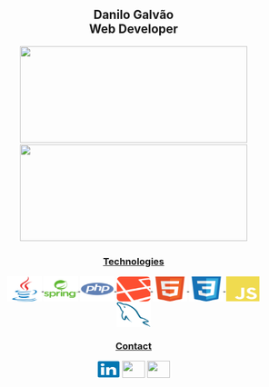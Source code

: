 <h2 align="center">Danilo Galvão<br>Web Developer</h2>

<div style="display: inline_block;" align="center">
  <a href="https://github.com/daaangt">
  <img width="400em" height="170em" src="https://github-readme-stats.vercel.app/api?username=daaangt&show_icons=true&theme=buefy&include_all_commits=true&count_private=true"/>
  <img width="400em" height="170em" src="https://github-readme-stats.vercel.app/api/top-langs/?username=daaangt&hide=javascript,shell&langs_count=7&theme=buefy&layout=compact"/>
</div>

    
<h3 align="center">Technologies</h3>
<div style="display: inline_block;" align="center">
  <img align="center" height="45" width="60" src="https://raw.githubusercontent.com/devicons/devicon/master/icons/java/java-original.svg">
  <img align="center" height="45" width="60" src="https://raw.githubusercontent.com/devicons/devicon/master/icons/spring/spring-original-wordmark.svg">
  <img align="center" height="45" width="60" src="https://raw.githubusercontent.com/devicons/devicon/master/icons/php/php-plain.svg">
  <img align="center" height="45" width="60" src="https://raw.githubusercontent.com/devicons/devicon/master/icons/laravel/laravel-plain.svg">
  <img align="center" height="45" width="60" src="https://raw.githubusercontent.com/devicons/devicon/master/icons/html5/html5-original.svg">  
  <img align="center" height="45" width="60" src="https://raw.githubusercontent.com/devicons/devicon/master/icons/css3/css3-original.svg">
  <img align="center" height="45" width="60" src="https://raw.githubusercontent.com/devicons/devicon/master/icons/javascript/javascript-plain.svg">
  <img align="center" height="45" width="60" src="https://raw.githubusercontent.com/devicons/devicon/master/icons/mysql/mysql-plain.svg">
</div>
  
<h3 align="center">Contact</h3>
<div style="display: inline_block;" align="center">
  <a href="https://www.linkedin.com/in/danilogalvao/"><img align="center" height="30" width="40" src="https://raw.githubusercontent.com/devicons/devicon/master/icons/linkedin/linkedin-original.svg"></a>
  <a href="mailto:galvaodanilo1999@gmail.com"><img align="center" height="30" width="40" src="https://raw.githubusercontent.com/gilbarbara/logos/master/logos/google-gmail.svg"></a>
  <a href="https://discord.com/users/271804986436878339"><img align="center" height="30" width="40" src="https://raw.githubusercontent.com/gilbarbara/logos/master/logos/discord-icon.svg"></a> 
</div>
